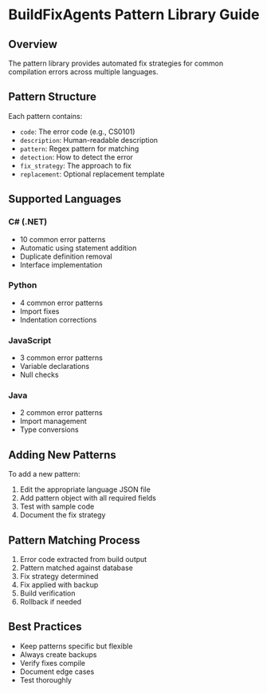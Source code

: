 # BuildFixAgents Pattern Library Guide

## Overview
The pattern library provides automated fix strategies for common compilation errors across multiple languages.

## Pattern Structure

Each pattern contains:
- `code`: The error code (e.g., CS0101)
- `description`: Human-readable description
- `pattern`: Regex pattern for matching
- `detection`: How to detect the error
- `fix_strategy`: The approach to fix
- `replacement`: Optional replacement template

## Supported Languages

### C# (.NET)
- 10 common error patterns
- Automatic using statement addition
- Duplicate definition removal
- Interface implementation

### Python
- 4 common error patterns
- Import fixes
- Indentation corrections

### JavaScript
- 3 common error patterns  
- Variable declarations
- Null checks

### Java
- 2 common error patterns
- Import management
- Type conversions

## Adding New Patterns

To add a new pattern:
1. Edit the appropriate language JSON file
2. Add pattern object with all required fields
3. Test with sample code
4. Document the fix strategy

## Pattern Matching Process

1. Error code extracted from build output
2. Pattern matched against database
3. Fix strategy determined
4. Fix applied with backup
5. Build verification
6. Rollback if needed

## Best Practices

- Keep patterns specific but flexible
- Always create backups
- Verify fixes compile
- Document edge cases
- Test thoroughly
